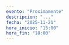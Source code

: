 ```yaml
---
evento: "Proximamente"
descripcion: "..."
fecha: "2025-11-21"
hora_inicio: "15:00"
hora_fin: "18:00"
---
```

